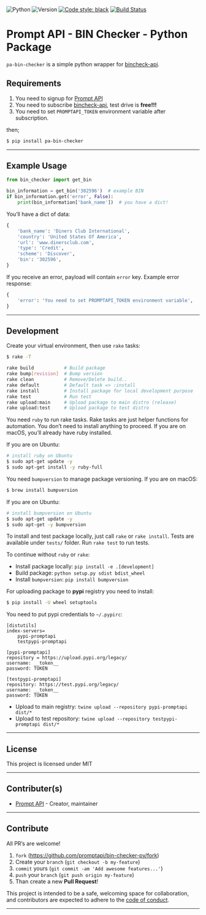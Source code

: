 ![Python](https://img.shields.io/badge/python-3.7.4-green.svg)
![Version](https://img.shields.io/badge/version-0.0.6-orange.svg)
[![Code style: black](https://img.shields.io/badge/code%20style-black-000000.svg)](https://github.com/psf/black)
[![Build Status](https://travis-ci.org/promptapi/bin-checker-py.svg?branch=main)](https://travis-ci.org/promptapi/bin-checker-py)

# Prompt API - BIN Checker - Python Package

`pa-bin-checker` is a simple python wrapper for [bincheck-api][bincheck-api].

## Requirements

1. You need to signup for [Prompt API][promptapi-signup]
1. You need to subscribe [bincheck-api][bincheck-api], test drive is **free!!!**
1. You need to set `PROMPTAPI_TOKEN` environment variable after subscription.

then;

```bash
$ pip install pa-bin-checker
```

---

## Example Usage

```python
from bin_checker import get_bin

bin_information = get_bin('302596')  # example BIN
if bin_information.get('error', False):
    print(bin_information['bank_name'])  # you have a dict!
```

You’ll have a dict of data:

```python
{
    'bank_name': 'Diners Club International',
    'country': 'United States Of America',
    'url': 'www.dinersclub.com',
    'type': 'Credit',
    'scheme': 'Discover',
    'bin': '302596',
}
```

If you receive an error, payload will contain `error` key. Example error
response:

```python
{
    'error': 'You need to set PROMPTAPI_TOKEN environment variable',
}
```

---

## Development

Create your virtual environment, then use `rake` tasks:

```bash
$ rake -T

rake build           # Build package
rake bump[revision]  # Bump version
rake clean           # Remove/Delete build..
rake default         # Default task => :install
rake install         # Install package for local development purpose
rake test            # Run test
rake upload:main     # Upload package to main distro (release)
rake upload:test     # Upload package to test distro
```

You need `ruby` to run rake tasks. Rake tasks are just helper functions for
automation. You don’t need to install anything to proceed. If you are on
macOS, you’ll already have ruby installed.

If you are on Ubuntu:

```bash
# install ruby on Ubuntu
$ sudo apt-get update -y
$ sudo apt-get install -y ruby-full
```

You need `bumpversion` to manage package versioning. If you are on
macOS:

```bash
$ brew install bumpversion
```

If you are on Ubuntu:

```bash
# install bumpversion on Ubuntu
$ sudo apt-get update -y
$ sudo apt-get -y bumpversion
```

To install and test package locally, just call `rake` or `rake install`.
Tests are available under `tests/` folder. Run `rake test` to run tests.

To continue without `ruby` or `rake`:

- Install package locally: `pip install -e .[development]`
- Build package: `python setup.py sdist bdist_wheel`
- Install `bumpversion`: `pip install bumpversion`

For uploading package to **pypi** registry you need to install:

```bash
$ pip install -U wheel setuptools
```

You need to put pypi credentials to `~/.pypirc`:

    [distutils]
    index-servers=
        pypi-promptapi
        testpypi-promptapi
    
    [pypi-promptapi]
    repository = https://upload.pypi.org/legacy/
    username: __token__
    password: TOKEN
    
    [testpypi-promptapi]
    repository: https://test.pypi.org/legacy/
    username: __token__
    password: TOKEN

- Upload to main registry: `twine upload --repository pypi-promptapi dist/*`
- Upload to test repository: `twine upload --repository testpypi-promptapi dist/*`

---

## License

This project is licensed under MIT

---

## Contributer(s)

* [Prompt API](https://github.com/promptapi) - Creator, maintainer

---

## Contribute

All PR’s are welcome!

1. `fork` (https://github.com/promptapi/bin-checker-py/fork)
1. Create your `branch` (`git checkout -b my-feature`)
1. `commit` yours (`git commit -am 'Add awesome features...'`)
1. `push` your `branch` (`git push origin my-feature`)
1. Than create a new **Pull Request**!

This project is intended to be a safe,
welcoming space for collaboration, and contributors are expected to adhere to
the [code of conduct][coc].


---

[bincheck-api]:     https://promptapi.com/marketplace/description/bincheck-api
[promptapi-signup]: https://promptapi.com/#signup-form
[coc]:              https://github.com/promptapi/bin-checker-py/blob/main/CODE_OF_CONDUCT.md